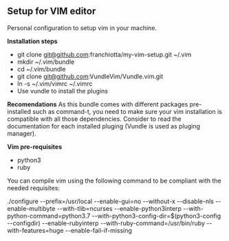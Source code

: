 Setup for VIM editor
--------------------

Personal configuration to setup vim in your machine.

**Installation steps**

* git clone git@github.com:franchiotta/my-vim-setup.git ~/.vim
* mkdir ~/.vim/bundle
* cd ~/.vim/bundle
* git clone git@github.com:VundleVim/Vundle.vim.git
* ln -s ~/.vim/vimrc ~/.vimrc
* Use vundle to install the plugins

**Recomendations**
As this bundle comes with different packages pre-installed such as command-t, you need to make sure your vim installation is compatible with all those dependencies. Consider to read the documentation for each installed pluging (Vundle is used as pluging manager).


**Vim pre-requisites**
- python3
- ruby

You can compile vim using the following command to be compliant with the needed requisites: 

./configure --prefix=/usr/local --enable-gui=no --without-x --disable-nls --enable-multibyte --with-tlib=ncurses --enable-python3interp --with-python-command=python3.7 --with-python3-config-dir=$(python3-config --configdir) --enable-rubyinterp --with-ruby-command=/usr/bin/ruby --with-features=huge --enable-fail-if-missing

